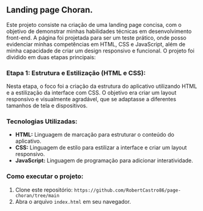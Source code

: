 ## Landing page Choran.

Este projeto consiste na criação de uma landing page concisa, com o objetivo de demonstrar minhas habilidades técnicas em desenvolvimento front-end. A página foi projetada para ser um teste prático, onde posso evidenciar minhas competências em HTML, CSS e JavaScript, além de minha capacidade de criar um design responsivo e funcional. O projeto foi dividido em duas etapas principais:

### Etapa 1: Estrutura e Estilização (HTML e CSS):

Nesta etapa, o foco foi a criação da estrutura do aplicativo utilizando HTML e a estilização da interface com CSS. O objetivo era criar um layout responsivo e visualmente agradável, que se adaptasse a diferentes tamanhos de tela e dispositivos. 

### Tecnologias Utilizadas:

*   **HTML:** Linguagem de marcação para estruturar o conteúdo do aplicativo.
*   **CSS:** Linguagem de estilo para estilizar a interface e criar um layout responsivo.
*   **JavaScript:** Linguagem de programação para adicionar interatividade.

### Como executar o projeto:

1.  Clone este repositório: `https://github.com/RobertCastro86/page-choran/tree/main`
2.  Abra o arquivo `index.html` em seu navegador.
